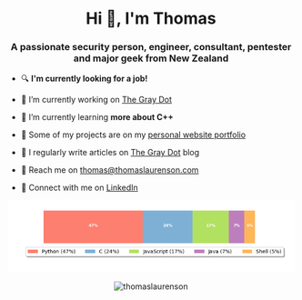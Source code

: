 <h1 align="center">Hi 👋, I'm Thomas</h1>
<h3 align="center">A passionate security person, engineer, consultant, pentester and major geek from New Zealand</h3>

- :mag: **I'm currently looking for a job!**

- :telescope: I’m currently working on [The Gray Dot](https://github.com/thegraydot)

- :seedling: I’m currently learning **more about C++**

- :file_folder: Some of my projects are on my [personal website portfolio](https://www.thomaslaurenson.com/#portfolio)

- :page_facing_up: I regularly write articles on [The Gray Dot](https://thegraydot.io/blog) blog

- :email: Reach me on thomas@thomaslaurenson.com

- :link: Connect with me on [LinkedIn](https://www.linkedin.com/in/thomaslaurenson/)

<p align="center"> <img src="data/top_languages.png" alt="Thomas Laurenson's Top Programming Languages" /> </p>

<p align="center"> <img src="https://komarev.com/ghpvc/?username=thomaslaurenson&label=Profile%20views&color=0e75b6&style=flat" alt="thomaslaurenson" /> </p>
